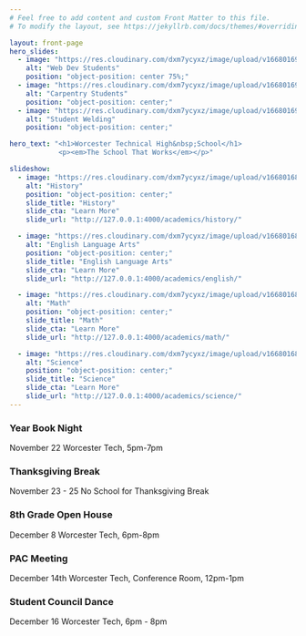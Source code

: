 ```yaml
---
# Feel free to add content and custom Front Matter to this file.
# To modify the layout, see https://jekyllrb.com/docs/themes/#overriding-theme-defaults

layout: front-page
hero_slides: 
  - image: "https://res.cloudinary.com/dxm7ycyxz/image/upload/v1668016973/2022/06/IMG_5222-5-scaled_mhjmva.jpg"
    alt: "Web Dev Students"
    position: "object-position: center 75%;"
  - image: "https://res.cloudinary.com/dxm7ycyxz/image/upload/v1668016966/2022/05/07C7A651-2D1F-43F6-BE63-383639091C84_biukvq.jpg"
    alt: "Carpentry Students"
    position: "object-position: center;"
  - image: "https://res.cloudinary.com/dxm7ycyxz/image/upload/v1668016972/2022/06/2CF7C34E-D8A1-4E93-A020-B4198E17C843_pilgb0.jpg"
    alt: "Student Welding"
    position: "object-position: center;"

hero_text: "<h1>Worcester Technical High&nbsp;School</h1>
            <p><em>The School That Works</em></p>"

slideshow:
  - image: "https://res.cloudinary.com/dxm7ycyxz/image/upload/v1668016855/2022/03/history-image-150x150_lr0lzo.jpg"
    alt: "History"
    position: "object-position: center;"
    slide_title: "History"
    slide_cta: "Learn More"
    slide_url: "http://127.0.0.1:4000/academics/history/"

  - image: "https://res.cloudinary.com/dxm7ycyxz/image/upload/v1668016844/2022/03/english-image-300x123_nlgwto.jpg"
    alt: "English Language Arts"
    position: "object-position: center;"
    slide_title: "English Language Arts"
    slide_cta: "Learn More"
    slide_url: "http://127.0.0.1:4000/academics/english/"

  - image: "https://res.cloudinary.com/dxm7ycyxz/image/upload/v1668016852/2022/03/math-image-150x150_psjbxx.jpg"
    alt: "Math"
    position: "object-position: center;"
    slide_title: "Math"
    slide_cta: "Learn More"
    slide_url: "http://127.0.0.1:4000/academics/math/"

  - image: "https://res.cloudinary.com/dxm7ycyxz/image/upload/v1668016854/2022/03/science-image-150x150_orsj8v.jpg"
    alt: "Science"
    position: "object-position: center;"
    slide_title: "Science"
    slide_cta: "Learn More"
    slide_url: "http://127.0.0.1:4000/academics/science/"
---
```


### Year Book Night
November 22
Worcester Tech, 5pm-7pm

### Thanksgiving Break
November 23 - 25
No School for Thanksgiving Break

### 8th Grade Open House
December 8
Worcester Tech, 6pm-8pm

### PAC Meeting
December 14th
Worcester Tech, Conference Room, 12pm-1pm

### Student Council Dance
December 16
Worcester Tech, 6pm - 8pm
